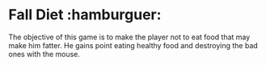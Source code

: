 # Fall Diet :hamburguer:

The objective of this game is to make the player not to eat food that may make him fatter. He gains point eating healthy food and destroying the bad ones with the mouse.